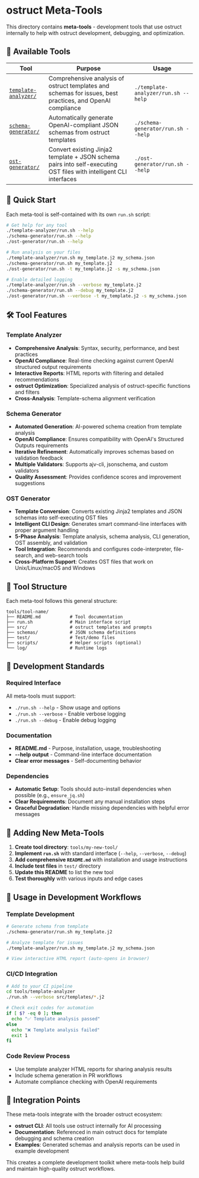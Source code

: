 # ostruct Meta-Tools

This directory contains **meta-tools** - development tools that use ostruct internally to help with ostruct development, debugging, and optimization.

## 🔧 Available Tools

| Tool | Purpose | Usage |
|------|---------|-------|
| [`template-analyzer/`](template-analyzer/) | Comprehensive analysis of ostruct templates and schemas for issues, best practices, and OpenAI compliance | `./template-analyzer/run.sh --help` |
| [`schema-generator/`](schema-generator/) | Automatically generate OpenAI-compliant JSON schemas from ostruct templates | `./schema-generator/run.sh --help` |
| [`ost-generator/`](ost-generator/) | Convert existing Jinja2 template + JSON schema pairs into self-executing OST files with intelligent CLI interfaces | `./ost-generator/run.sh --help` |

## 🚀 Quick Start

Each meta-tool is self-contained with its own `run.sh` script:

```bash
# Get help for any tool
./template-analyzer/run.sh --help
./schema-generator/run.sh --help
./ost-generator/run.sh --help

# Run analysis on your files
./template-analyzer/run.sh my_template.j2 my_schema.json
./schema-generator/run.sh my_template.j2
./ost-generator/run.sh -t my_template.j2 -s my_schema.json

# Enable detailed logging
./template-analyzer/run.sh --verbose my_template.j2
./schema-generator/run.sh --debug my_template.j2
./ost-generator/run.sh --verbose -t my_template.j2 -s my_schema.json
```

## 🛠️ Tool Features

### Template Analyzer

- **Comprehensive Analysis**: Syntax, security, performance, and best practices
- **OpenAI Compliance**: Real-time checking against current OpenAI structured output requirements
- **Interactive Reports**: HTML reports with filtering and detailed recommendations
- **ostruct Optimization**: Specialized analysis of ostruct-specific functions and filters
- **Cross-Analysis**: Template-schema alignment verification

### Schema Generator

- **Automated Generation**: AI-powered schema creation from template analysis
- **OpenAI Compliance**: Ensures compatibility with OpenAI's Structured Outputs requirements
- **Iterative Refinement**: Automatically improves schemas based on validation feedback
- **Multiple Validators**: Supports ajv-cli, jsonschema, and custom validators
- **Quality Assessment**: Provides confidence scores and improvement suggestions

### OST Generator

- **Template Conversion**: Converts existing Jinja2 templates and JSON schemas into self-executing OST files
- **Intelligent CLI Design**: Generates smart command-line interfaces with proper argument handling
- **5-Phase Analysis**: Template analysis, schema analysis, CLI generation, OST assembly, and validation
- **Tool Integration**: Recommends and configures code-interpreter, file-search, and web-search tools
- **Cross-Platform Support**: Creates OST files that work on Unix/Linux/macOS and Windows

## 📁 Tool Structure

Each meta-tool follows this general structure:

```
tools/tool-name/
├── README.md           # Tool documentation
├── run.sh              # Main interface script
├── src/                # ostruct templates and prompts
├── schemas/            # JSON schema definitions
├── test/               # Test/demo files
├── scripts/            # Helper scripts (optional)
└── log/                # Runtime logs
```

## 🔧 Development Standards

### Required Interface

All meta-tools must support:

- `./run.sh --help` - Show usage and options
- `./run.sh --verbose` - Enable verbose logging
- `./run.sh --debug` - Enable debug logging

### Documentation

- **README.md** - Purpose, installation, usage, troubleshooting
- **--help output** - Command-line interface documentation
- **Clear error messages** - Self-documenting behavior

### Dependencies

- **Automatic Setup**: Tools should auto-install dependencies when possible (e.g., `ensure_jq.sh`)
- **Clear Requirements**: Document any manual installation steps
- **Graceful Degradation**: Handle missing dependencies with helpful error messages

## 🔄 Adding New Meta-Tools

1. **Create tool directory**: `tools/my-new-tool/`
2. **Implement `run.sh`** with standard interface (`--help`, `--verbose`, `--debug`)
3. **Add comprehensive `README.md`** with installation and usage instructions
4. **Include test files** in `test/` directory
5. **Update this README** to list the new tool
6. **Test thoroughly** with various inputs and edge cases

## 🎯 Usage in Development Workflows

### Template Development

```bash
# Generate schema from template
./schema-generator/run.sh my_template.j2

# Analyze template for issues
./template-analyzer/run.sh my_template.j2 my_schema.json

# View interactive HTML report (auto-opens in browser)
```

### CI/CD Integration

```bash
# Add to your CI pipeline
cd tools/template-analyzer
./run.sh --verbose src/templates/*.j2

# Check exit codes for automation
if [ $? -eq 0 ]; then
  echo "✅ Template analysis passed"
else
  echo "❌ Template analysis failed"
  exit 1
fi
```

### Code Review Process

- Use template analyzer HTML reports for sharing analysis results
- Include schema generation in PR workflows
- Automate compliance checking with OpenAI requirements

## 🔗 Integration Points

These meta-tools integrate with the broader ostruct ecosystem:

- **ostruct CLI**: All tools use ostruct internally for AI processing
- **Documentation**: Referenced in main ostruct docs for template debugging and schema creation
- **Examples**: Generated schemas and analysis reports can be used in example development

This creates a complete development toolkit where meta-tools help build and maintain high-quality ostruct workflows.
